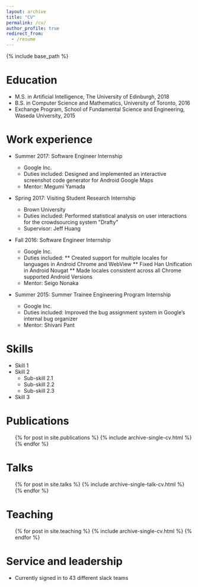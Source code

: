 ```yaml
---
layout: archive
title: "CV"
permalink: /cv/
author_profile: true
redirect_from:
  - /resume
---
```


{% include base_path %}

Education
======
* M.S. in Artificial Intelligence, The University of Edinburgh, 2018
* B.S. in Computer Science and Mathematics, University of Toronto, 2016
* Exchange Program, School of Fundamental Science and Engineering, Waseda University, 2015

Work experience
======
* Summer 2017: Software Engineer Internship
  * Google Inc.
  * Duties included: Designed and implemented an interactive screenshot code generator for Android Google Maps
  * Mentor: Megumi Yamada

* Spring 2017: Visiting Student Research Internship
  * Brown University
  * Duties included: Performed statistical analysis on user interactions for the crowdsourcing system "Drafty"
  * Supervisor: Jeff Huang
 
* Fall 2016: Software Engineer Internship
  * Google Inc.
  * Duties included: 
    ** Created support for multiple locales for languages in Android Chrome and WebView
    ** Fixed Han Unification in Android Nougat
    ** Made locales consistent across all Chrome supported Android Versions
  * Mentor: Seigo Nonaka

* Summer 2015: Summer Trainee Engineering Program Internship
  * Google Inc.
  * Duties included: Improved the bug assignment system in Google’s internal bug organizer
  * Mentor: Shivani Pant
  
Skills
======
* Skill 1
* Skill 2
  * Sub-skill 2.1
  * Sub-skill 2.2
  * Sub-skill 2.3
* Skill 3

Publications
======
  <ul>{% for post in site.publications %}
    {% include archive-single-cv.html %}
  {% endfor %}</ul>
  
Talks
======
  <ul>{% for post in site.talks %}
    {% include archive-single-talk-cv.html %}
  {% endfor %}</ul>
  
Teaching
======
  <ul>{% for post in site.teaching %}
    {% include archive-single-cv.html %}
  {% endfor %}</ul>
  
Service and leadership
======
* Currently signed in to 43 different slack teams
